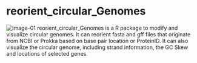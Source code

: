 # reorient_circular_Genomes
![image-01](https://user-images.githubusercontent.com/51213363/89194370-d5a3ca00-d581-11ea-81ff-692a6c4bc9b0.png)
reorient_circular_Genomes is a R package to modify and visualize circular genomes. It can reorient fasta and gff files that originate from NCBI or Prokka based on base pair location or ProteinID. It can also visualize the circular genome, including strand information, the GC Skew and locations of selected genes.
